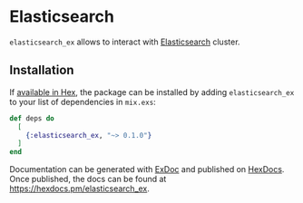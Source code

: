 # Elasticsearch

`elasticsearch_ex` allows to interact with [Elasticsearch](https://www.elastic.co/guide/en/elasticsearch/reference/current/index.html) cluster.

## Installation

If [available in Hex](https://hex.pm/docs/publish), the package can be installed
by adding `elasticsearch_ex` to your list of dependencies in `mix.exs`:

```elixir
def deps do
  [
    {:elasticsearch_ex, "~> 0.1.0"}
  ]
end
```

Documentation can be generated with [ExDoc](https://github.com/elixir-lang/ex_doc)
and published on [HexDocs](https://hexdocs.pm). Once published, the docs can
be found at <https://hexdocs.pm/elasticsearch_ex>.
